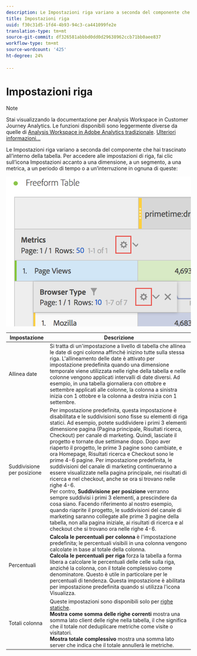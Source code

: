 ```yaml
---
description: Le Impostazioni riga variano a seconda del componente che hai trascinato all’interno della tabella.
title: Impostazioni riga
uuid: f30c31d5-1fd4-4b93-94c3-ca441099fe2e
translation-type: tm+mt
source-git-commit: df326581abbbd0dd0d29638962ccb71bb0aee837
workflow-type: tm+mt
source-wordcount: '425'
ht-degree: 24%

---
```



# Impostazioni riga

>[!NOTE]
>
>Stai visualizzando la documentazione per Analysis Workspace in Customer Journey Analytics. Le funzioni disponibili sono leggermente diverse da quelle di [Analysis Workspace in Adobe Analytics tradizionale](https://docs.adobe.com/content/help/it-IT/analytics/analyze/analysis-workspace/home.html). [Ulteriori informazioni...](/help/getting-started/cja-aa.md)

Le Impostazioni riga variano a seconda del componente che hai trascinato all’interno della tabella. Per accedere alle impostazioni di riga, fai clic sull’icona Impostazioni accanto a una dimensione, a un segmento, a una metrica, a un periodo di tempo o a un’interruzione in ognuna di queste:

![](assets/row-settings.png)

| Impostazione | Descrizione |
|--- |--- |
| Allinea date | Si tratta di un&#39;impostazione a livello di tabella che allinea le date di ogni colonna affinché inizino tutte sulla stessa riga. L&#39;allineamento delle date è attivato per impostazione predefinita quando una dimensione temporale viene utilizzata nelle righe della tabella e nelle colonne vengono applicati intervalli di date diversi. Ad esempio, in una tabella giornaliera con ottobre e settembre applicati alle colonne, la colonna a sinistra inizia con 1 ottobre e la colonna a destra inizia con 1 settembre. |
| Suddivisione per posizione | Per impostazione predefinita, questa impostazione è disabilitata e le suddivisioni sono fisse su elementi di riga statici. Ad esempio, potete suddividere i primi 3 elementi dimensione pagina (Pagina principale, Risultati ricerca, Checkout) per canale di marketing. Quindi, lasciate il progetto e tornate due settimane dopo. Dopo aver riaperto il progetto, le prime 3 pagine sono cambiate, e ora Homepage, Risultati ricerca e Checkout sono le prime 4-6 pagine. Per impostazione predefinita, le suddivisioni del canale di marketing continueranno a essere visualizzate nella pagina principale, nei risultati di ricerca e nel checkout, anche se ora si trovano nelle righe 4-6. <br> Per contro, **Suddivisione per posizione** verranno sempre suddivisi i primi 3 elementi, a prescindere da cosa siano. Facendo riferimento al nostro esempio, quando riaprite il progetto, le suddivisioni del canale di marketing saranno collegate alle prime 3 pagine della tabella, non alla pagina iniziale, ai risultati di ricerca e al checkout che si trovano ora nelle righe 4-6. |
| Percentuali | **Calcola le percentuali per colonna** è l&#39;impostazione predefinita; le percentuali visibili in una colonna vengono calcolate in base al totale della colonna. <br>**Calcola le percentuali per riga** forza la tabella a forma libera a calcolare le percentuali delle celle sulla riga, anziché la colonna, con il totale complessivo come denominatore. Questo è utile in particolare per le percentuali di tendenza. Questa impostazione è abilitata per impostazione predefinita quando si utilizza l&#39;icona Visualizza. |
| Totali colonna | Queste impostazioni sono disponibili solo per [righe statiche](manual-vs-dynamic-rows.md). <br> **Mostra come somma delle righe correnti** mostra una somma lato client delle righe nella tabella, il che significa che il totale *not* deduplicare metriche come visite o visitatori. <br> **Mostra totale complessivo** mostra una somma lato server che indica che il totale annullerà le metriche. |
